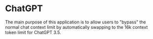 # ChatGPT

The main purpose of this application is to allow users to "bypass" the normal chat context limit by automatically swapping to the 16k context token limit for ChatGPT 3.5.
